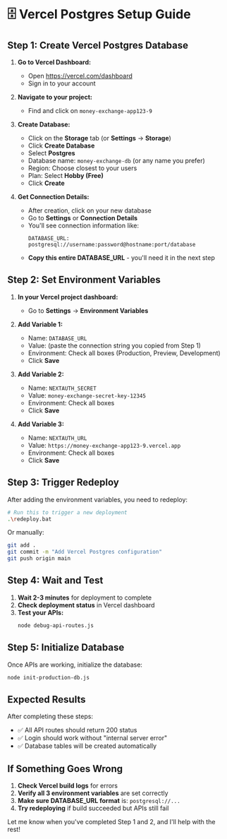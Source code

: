 # 🗄️ Vercel Postgres Setup Guide

## Step 1: Create Vercel Postgres Database

1. **Go to Vercel Dashboard:**
   - Open https://vercel.com/dashboard
   - Sign in to your account

2. **Navigate to your project:**
   - Find and click on `money-exchange-app123-9`

3. **Create Database:**
   - Click on the **Storage** tab (or **Settings** → **Storage**)
   - Click **Create Database**
   - Select **Postgres**
   - Database name: `money-exchange-db` (or any name you prefer)
   - Region: Choose closest to your users
   - Plan: Select **Hobby (Free)**
   - Click **Create**

4. **Get Connection Details:**
   - After creation, click on your new database
   - Go to **Settings** or **Connection Details**
   - You'll see connection information like:
     ```
     DATABASE_URL: postgresql://username:password@hostname:port/database
     ```
   - **Copy this entire DATABASE_URL** - you'll need it in the next step

## Step 2: Set Environment Variables

1. **In your Vercel project dashboard:**
   - Go to **Settings** → **Environment Variables**

2. **Add Variable 1:**
   - Name: `DATABASE_URL`
   - Value: (paste the connection string you copied from Step 1)
   - Environment: Check all boxes (Production, Preview, Development)
   - Click **Save**

3. **Add Variable 2:**
   - Name: `NEXTAUTH_SECRET`
   - Value: `money-exchange-secret-key-12345`
   - Environment: Check all boxes
   - Click **Save**

4. **Add Variable 3:**
   - Name: `NEXTAUTH_URL`
   - Value: `https://money-exchange-app123-9.vercel.app`
   - Environment: Check all boxes
   - Click **Save**

## Step 3: Trigger Redeploy

After adding the environment variables, you need to redeploy:

```bash
# Run this to trigger a new deployment
.\redeploy.bat
```

Or manually:
```bash
git add .
git commit -m "Add Vercel Postgres configuration"
git push origin main
```

## Step 4: Wait and Test

1. **Wait 2-3 minutes** for deployment to complete
2. **Check deployment status** in Vercel dashboard
3. **Test your APIs:**
   ```bash
   node debug-api-routes.js
   ```

## Step 5: Initialize Database

Once APIs are working, initialize the database:
```bash
node init-production-db.js
```

## Expected Results

After completing these steps:
- ✅ All API routes should return 200 status
- ✅ Login should work without "internal server error"
- ✅ Database tables will be created automatically

## If Something Goes Wrong

1. **Check Vercel build logs** for errors
2. **Verify all 3 environment variables** are set correctly
3. **Make sure DATABASE_URL format** is: `postgresql://...`
4. **Try redeploying** if build succeeded but APIs still fail

Let me know when you've completed Step 1 and 2, and I'll help with the rest!
